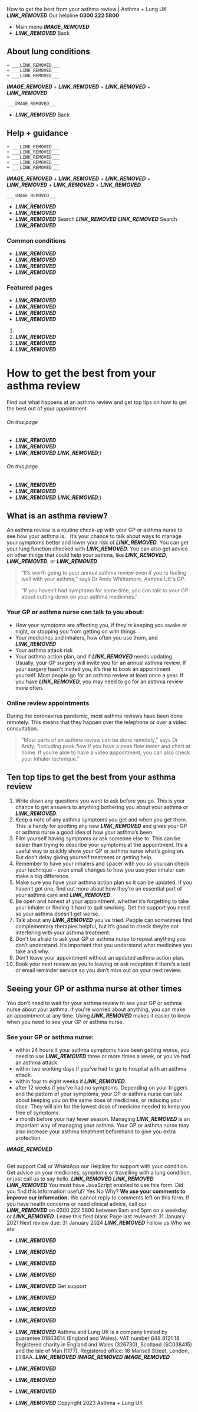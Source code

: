 
How to get the best from your asthma review | Asthma + Lung UK
 ___LINK_REMOVED___
 Our helpline **0300 222 5800**
* Main menu
___IMAGE_REMOVED___
* ___LINK_REMOVED___
 Back
 
## About lung conditions
	+ ___LINK_REMOVED___
	+ ___LINK_REMOVED___
	+ ___LINK_REMOVED___
___IMAGE_REMOVED___
	+ ___LINK_REMOVED___
	+ ___LINK_REMOVED___
	+ ___LINK_REMOVED___
	
	
	___IMAGE_REMOVED___
* ___LINK_REMOVED___
 Back
 
## Help + guidance
	+ ___LINK_REMOVED___
	+ ___LINK_REMOVED___
	+ ___LINK_REMOVED___
	+ ___LINK_REMOVED___
	+ ___LINK_REMOVED___
___IMAGE_REMOVED___
	+ ___LINK_REMOVED___
	+ ___LINK_REMOVED___
	+ ___LINK_REMOVED___
	+ ___LINK_REMOVED___
	+ ___LINK_REMOVED___
	
	
	___IMAGE_REMOVED___
* ___LINK_REMOVED___
* ___LINK_REMOVED___
* ___LINK_REMOVED___
Search
___LINK_REMOVED___ 
 ___LINK_REMOVED___
Search
___LINK_REMOVED___
### Common conditions
* ___LINK_REMOVED___
* ___LINK_REMOVED___
* ___LINK_REMOVED___
* ___LINK_REMOVED___
### Featured pages
* ___LINK_REMOVED___
* ___LINK_REMOVED___
* ___LINK_REMOVED___
* ___LINK_REMOVED___
1. 
3. ___LINK_REMOVED___
5. ___LINK_REMOVED___
7. ___LINK_REMOVED___
# How to get the best from your asthma review
Find out what happens at an asthma review and get top tips on how to get the best out of your appointment
###### On this page
* ___LINK_REMOVED___
* ___LINK_REMOVED___
* ___LINK_REMOVED___
___LINK_REMOVED___;) 
###### On this page
* ___LINK_REMOVED___
* ___LINK_REMOVED___
* ___LINK_REMOVED___
___LINK_REMOVED___;) 
## What is an asthma review?
An asthma review is a routine check-up with your GP or asthma nurse to see how your asthma is.  
It’s your chance to talk about ways to manage your symptoms better and lower your risk of ___LINK_REMOVED___. You can get your lung function checked with ___LINK_REMOVED___.
You can also get advice on other things that could help your asthma, like ___LINK_REMOVED___, ___LINK_REMOVED___, or ___LINK_REMOVED___
> “It’s worth going to your annual asthma review even if you’re feeling well with your asthma,” says Dr Andy Whittamore, Asthma UK's GP.
> 
> 
> “If you haven’t had symptoms for some time, you can talk to your GP about cutting down on your asthma medicines.”
> 
> 
> 
### Your GP or asthma nurse can talk to you about:
* How your symptoms are affecting you, if they’re keeping you awake at night, or stopping you from getting on with things
* Your medicines and inhalers, how often you use them, and ___LINK_REMOVED___
* Your asthma attack risk
* Your asthma action plan, and if ___LINK_REMOVED___ needs updating.
Usually, your GP surgery will invite you for an annual asthma review. If your surgery hasn't invited you, it’s fine to book an appointment yourself.
Most people go for an asthma review at least once a year. If you have ___LINK_REMOVED___, you may need to go for an asthma review more often.
### Online review appointments
During the coronavirus pandemic, most asthma reviews have been done remotely. This means that they happen over the telephone or over a video consultation.
> “Most parts of an asthma review can be done remotely,” says Dr Andy, “including peak flow if you have a peak flow meter and chart at home. If you’re able to have a video appointment, you can also check your inhaler technique.” 
> 
> 
> 
## Ten top tips to get the best from your asthma review
1. Write down any questions you want to ask before you go. This is your chance to get answers to anything bothering you about your asthma or ___LINK_REMOVED___.
2. Keep a note of any asthma symptoms you get and when you get them. This is handy for spotting any new ___LINK_REMOVED___ and gives your GP or asthma nurse a good idea of how your asthma’s been.
3. Film yourself having symptoms or ask someone else to. This can be easier than trying to describe your symptoms at the appointment. It’s a useful way to quickly show your GP or asthma nurse what’s going on. But don’t delay giving yourself treatment or getting help.
4. Remember to have your inhalers and spacer with you so you can check your technique – even small changes to how you use your inhaler can make a big difference.
5. Make sure you have your asthma action plan so it can be updated. If you haven’t got one, find out more about how they’re an essential part of your asthma care and ___LINK_REMOVED___.
6. Be open and honest at your appointment, whether it’s forgetting to take your inhaler or finding it hard to quit smoking. Get the support you need so your asthma doesn’t get worse.
7. Talk about any ___LINK_REMOVED___ you’ve tried. People can sometimes find complementary therapies helpful, but it’s good to check they’re not interfering with your asthma treatment.
8. Don’t be afraid to ask your GP or asthma nurse to repeat anything you don’t understand. It’s important that you understand what medicines you take and why.
9. Don’t leave your appointment without an updated asthma action plan.
10. Book your next review as you’re leaving or ask reception if there’s a text or email reminder service so you don’t miss out on your next review.
## Seeing your GP or asthma nurse at other times
You don't need to wait for your asthma review to see your GP or asthma nurse about your asthma. If you're worried about anything, you can make an appointment at any time.
Using ___LINK_REMOVED___ makes it easier to know when you need to see your GP or asthma nurse.
### See your GP or asthma nurse:
* within 24 hours if your asthma symptoms have been getting worse, you need to use ___LINK_REMOVED___ three or more times a week, or you've had an asthma attack.
* within two working days if you've had to go to hospital with an asthma attack.
* within four to eight weeks if ___LINK_REMOVED___.
* after 12 weeks if you've had no symptoms. Depending on your triggers and the pattern of your symptoms, your GP or asthma nurse can talk about keeping you on the same dose of medicines, or reducing your dose. They will aim for the lowest dose of medicine needed to keep you free of symptoms.
* a month before your hay fever season. Managing ___LINK_REMOVED___ is an important way of managing your asthma. Your GP or asthma nurse may also increase your asthma treatment beforehand to give you extra protection.
 
___IMAGE_REMOVED___
## 
 Get support
Call or WhatsApp our Helpline for support with your condition. Get advice on your medicines, symptoms or travelling with a lung condition, or just call us to say hello.
___LINK_REMOVED___
___LINK_REMOVED___
___LINK_REMOVED___
You must have JavaScript enabled to use this form.
Did you find this information useful?
Yes
No
Why?
**We use your comments to improve our information.** We cannot reply to comments left on this form. If you have health concerns or need clinical advice, call our ___LINK_REMOVED___ on 0300 222 5800 between 9am and 5pm on a weekday or ___LINK_REMOVED___.
Leave this field blank
Page last reviewed: 
31 January 2021
Next review due: 
31 January 2024
 ___LINK_REMOVED___
Follow us
 Who we are
 
* ___LINK_REMOVED___
* ___LINK_REMOVED___
* ___LINK_REMOVED___
* ___LINK_REMOVED___
* ___LINK_REMOVED___
 Get support
 
* ___LINK_REMOVED___
* ___LINK_REMOVED___
* ___LINK_REMOVED___
* ___LINK_REMOVED___
Asthma and Lung UK is a company limited by guarantee 01863614 (England and Wales). VAT number 648 8121 18.
Registered charity in England and Wales (326730), Scotland (SC038415) and the Isle of Man (1177). Registered office: 18 Mansell Street, London, E1 8AA.
___LINK_REMOVED___
___IMAGE_REMOVED___
___IMAGE_REMOVED___
* ___LINK_REMOVED___
* ___LINK_REMOVED___
* ___LINK_REMOVED___
* ___LINK_REMOVED___
 Copyright 2023 Asthma + Lung UK
 
